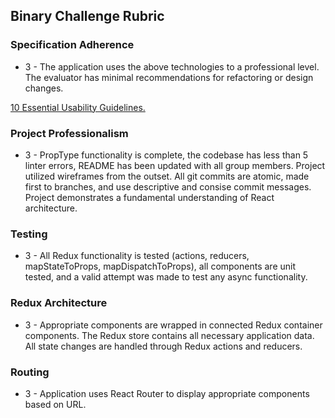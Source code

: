 ## Binary Challenge Rubric

### Specification Adherence

* 3 - The application uses the above technologies to a professional level. The evaluator has minimal recommendations for refactoring or design changes.

[10 Essential Usability Guidelines.](https://speckyboy.com/10-essential-web-application-usability-guidelines/)

### Project Professionalism

* 3 - PropType functionality is complete, the codebase has less than 5 linter errors, README has been updated with all group members. Project utilized wireframes from the outset. All git commits are atomic, made first to branches, and use descriptive and consise commit messages. Project demonstrates a fundamental understanding of React architecture.

### Testing

* 3 - All Redux functionality is tested (actions, reducers, mapStateToProps, mapDispatchToProps), all components are unit tested, and a valid attempt was made to test any async functionality.


### Redux Architecture

* 3 - Appropriate components are wrapped in connected Redux container components. The Redux store contains all necessary application data. All state changes are handled through Redux actions and reducers.

### Routing

* 3 - Application uses React Router to display appropriate components based on URL.
